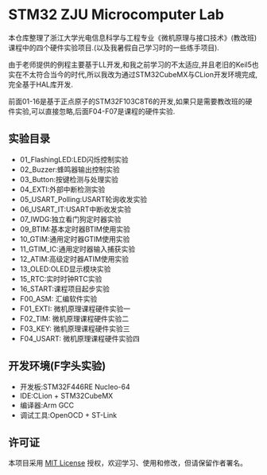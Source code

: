 # STM32 ZJU Microcomputer Lab

本仓库整理了浙江大学光电信息科学与工程专业《微机原理与接口技术》(教改班)课程中的四个硬件实验项目.(以及我暑假自己学习时的一些练手项目).

由于老师提供的例程主要基于LL开发,和我之前学习的不太适应,并且老旧的Keil5也实在不太符合当今的时代,所以我改为通过STM32CubeMX与CLion开发环境完成,完全基于HAL库开发.

前面01-16是基于正点原子的STM32F103C8T6的开发,如果只是需要教改班的硬件实验,可以直接忽略,后面F04-F07是课程的硬件实验.

## 实验目录

- 01_FlashingLED:LED闪烁控制实验
- 02_Buzzer:蜂鸣器输出控制实验
- 03_Button:按键检测与处理实验
- 04_EXTI:外部中断检测实验
- 05_USART_Polling:USART轮询收发实验
- 06_USART_IT:USART中断收发实验
- 07_IWDG:独立看门狗定时器实验
- 09_BTIM:基本定时器BTIM使用实验
- 10_GTIM:通用定时器GTIM使用实验
- 11_GTIM_IC:通用定时器输入捕获实验
- 12_ATIM:高级定时器ATIM使用实验
- 13_OLED:OLED显示模块实验
- 15_RTC:实时时钟RTC实验
- 16_START:课程项目起步实验
- F00_ASM: 汇编软件实验
- F01_EXTI: 微机原理课程硬件实验一
- F02_TIM: 微机原理课程硬件实验二
- F03_KEY: 微机原理课程硬件实验三
- F04_USART: 微机原理课程硬件实验四

## 开发环境(F字头实验)

- 开发板:STM32F446RE Nucleo-64
- IDE:CLion + STM32CubeMX
- 编译器:Arm GCC
- 调试工具:OpenOCD + ST-Link

## 许可证

本项目采用 [MIT License](LICENSE) 授权，欢迎学习、使用和修改，但请保留作者署名。
